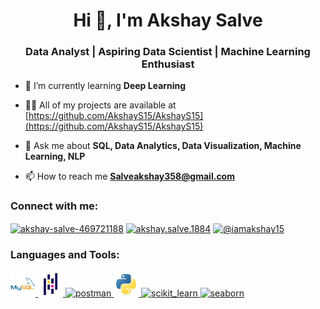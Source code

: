 <h1 align="center">Hi 👋, I'm Akshay Salve</h1>
<h3 align="center">Data Analyst | Aspiring Data Scientist | Machine Learning Enthusiast</h3>

- 🌱 I’m currently learning **Deep Learning**

- 👨‍💻 All of my projects are available at [https://github.com/AkshayS15/AkshayS15](https://github.com/AkshayS15/AkshayS15)

- 💬 Ask me about **SQL, Data Analytics, Data Visualization, Machine Learning, NLP**

- 📫 How to reach me **Salveakshay358@gmail.com**

<h3 align="left">Connect with me:</h3>
<p align="left">
<a href="https://linkedin.com/in/akshay-salve-469721188" target="blank"><img align="center" src="https://raw.githubusercontent.com/rahuldkjain/github-profile-readme-generator/master/src/images/icons/Social/linked-in-alt.svg" alt="akshay-salve-469721188" height="30" width="40" /></a>
<a href="https://fb.com/akshay.salve.1884" target="blank"><img align="center" src="https://raw.githubusercontent.com/rahuldkjain/github-profile-readme-generator/master/src/images/icons/Social/facebook.svg" alt="akshay.salve.1884" height="30" width="40" /></a>
<a href="https://instagram.com/@iamakshay15" target="blank"><img align="center" src="https://raw.githubusercontent.com/rahuldkjain/github-profile-readme-generator/master/src/images/icons/Social/instagram.svg" alt="@iamakshay15" height="30" width="40" /></a>
</p>

<h3 align="left">Languages and Tools:</h3>
<p align="left"> <a href="https://www.mysql.com/" target="_blank" rel="noreferrer"> <img src="https://raw.githubusercontent.com/devicons/devicon/master/icons/mysql/mysql-original-wordmark.svg" alt="mysql" width="40" height="40"/> </a> <a href="https://pandas.pydata.org/" target="_blank" rel="noreferrer"> <img src="https://raw.githubusercontent.com/devicons/devicon/2ae2a900d2f041da66e950e4d48052658d850630/icons/pandas/pandas-original.svg" alt="pandas" width="40" height="40"/> </a> <a href="https://postman.com" target="_blank" rel="noreferrer"> <img src="https://www.vectorlogo.zone/logos/getpostman/getpostman-icon.svg" alt="postman" width="40" height="40"/> </a> <a href="https://www.python.org" target="_blank" rel="noreferrer"> <img src="https://raw.githubusercontent.com/devicons/devicon/master/icons/python/python-original.svg" alt="python" width="40" height="40"/> </a> <a href="https://scikit-learn.org/" target="_blank" rel="noreferrer"> <img src="https://upload.wikimedia.org/wikipedia/commons/0/05/Scikit_learn_logo_small.svg" alt="scikit_learn" width="40" height="40"/> </a> <a href="https://seaborn.pydata.org/" target="_blank" rel="noreferrer"> <img src="https://seaborn.pydata.org/_images/logo-mark-lightbg.svg" alt="seaborn" width="40" height="40"/> </a> </p>
